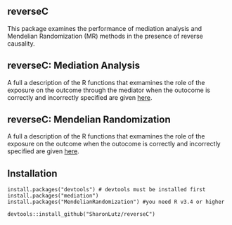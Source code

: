 ## reverseC
This package examines the performance of mediation analysis and Mendelian Randomization (MR) methods in the presence of reverse causality. 

## reverseC: Mediation Analysis
A full a description of the R functions that exmamines the role of the exposure on the outcome through the mediator when the outocome is correctly and incorrectly specified are given [here](https://github.com/SharonLutz/reverseC/blob/master/READMEma.md).

## reverseC: Mendelian Randomization
A full a description of the R functions that exmamines the role of the exposure on the outcome when the outocome is correctly and incorrectly specified are given [here](https://github.com/SharonLutz/reverseC/blob/master/READMEmr.md).

## Installation
```
install.packages("devtools") # devtools must be installed first
install.packages("mediation")
install.packages("MendelianRandomization") #you need R v3.4 or higher

devtools::install_github("SharonLutz/reverseC")
```
